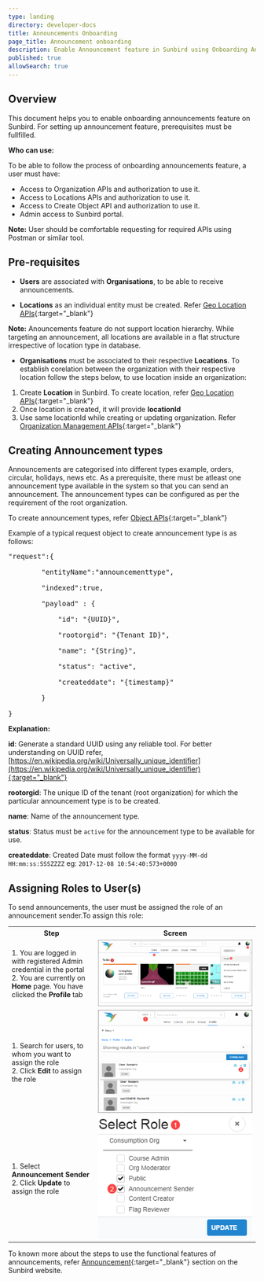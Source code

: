 ```yaml
---
type: landing
directory: developer-docs
title: Announcements Onboarding
page_title: Announcement onboarding
description: Enable Announcement feature in Sunbird using Onboarding Announcements document
published: true
allowSearch: true
---
```

## Overview

This document helps you to enable onboarding announcements feature on Sunbird. For setting up announcement feature, prerequisites must be fullfilled.

**Who can use:**

To be able to follow the process of onboarding announcements feature, a user must have:

* Access to Organization APIs and authorization to use it.
* Access to Locations APIs and authorization to use it.
* Access to Create Object API and authorization to use it.
* Admin access to Sunbird portal.

**Note:** User should be comfortable requesting for required APIs using Postman or similar tool.

## Pre-requisites

 + **Users** are associated with **Organisations**, to be able to receive announcements.
 
 + **Locations** as an individual entity must be created. Refer [Geo Location APIs](http://www.sunbird.org/apis/geolocationapi/){:target="_blank"}
 
 **Note:** Anouncements feature do not support location hierarchy. While targeting an announcement, all locations are available in a flat structure irrespective of location type in database.
 
 + **Organisations** must be associated to their respective **Locations**. To establish corelation between the organization with their respective location follow the steps below, to use location inside an organization: 
 
 1. Create **Location** in Sunbird. To create location, refer [Geo Location APIs](http://www.sunbird.org/apis/geolocationapi/){:target="_blank"}
 2. Once location is created, it will provide **locationId**
 3. Use same locationId while creating or updating organization. Refer [Organization Management APIs](http://www.sunbird.org/apis/orgapi/){:target="_blank"}

## Creating Announcement types

Announcements are categorised into different types example, orders, circular, holidays, news etc. As a prerequisite, there must be atleast one announcement type available in the system so that you can send an announcement. The announcement types can be configured as per the requirement of the root organization.

To create announcement types, refer [Object APIs](http://www.sunbird.org/apis/objectapi/){:target="_blank"}

Example of a typical request object to create announcement type is as follows:

<pre>
"request":{

        "entityName":"announcementtype",

        "indexed":true,

        "payload" : {

        	"id": "{UUID}",

        	"rootorgid": "{Tenant ID}",

            "name": "{String}",

            "status": "active",

            "createddate": "{timestamp}"

        }

}
</pre>

**Explanation:**

**id**: Generate a standard UUID using any reliable tool. For better understanding on UUID refer, [https://en.wikipedia.org/wiki/Universally_unique_identifier](https://en.wikipedia.org/wiki/Universally_unique_identifier){:target="_blank"}

**rootorgid**: The unique ID of the tenant (root organization) for which the particular announcement type is to be created.

**name**: Name of the announcement type.

**status**: Status must be ```active``` for the announcement type to be available for use.

**createddate**: Created Date must follow the format ```yyyy-MM-dd HH:mm:ss:SSSZZZZ``` eg: ```2017-12-08 10:54:40:573+0000```

## Assigning Roles to User(s)

To send announcements, the user must be assigned the role of an announcement sender.To assign this role:

<table>
  <tr>
    <th style="width:35%;">Step</th>
    <th style="width:65%;">Screen</th>
  </tr>
  <tr>
      <td>1. You are logged in with registered Admin credential in the portal <br>2. You are currently on <b>Home</b> page. You have clicked the <b>Profile</b> tab </td>
      <td><img src="pages/features-documentation/images/announcement/assignuserrole1.png"></td>
  </tr>
  <tr>
    <td>1. Search for users, to whom you want to assign the role <br>2. Click <b>Edit</b> to assign the role</td>
    <td><img src="pages/features-documentation/images/announcement/assignuserrole2.png"></td>
  </tr>
  <tr>
    <td>1. Select <b>Announcement Sender</b> <br>2. Click <b>Update</b> to assign the role</td>
    <td><img src="pages/features-documentation/images/announcement/assignuserrole3.png"></td>
  </tr>
</table>

To known more about the steps to use the functional features of announcements, refer [Announcement](http://www.sunbird.org/features-documentation/announcement/){:target="_blank"} section on the Sunbird website.
     
         
